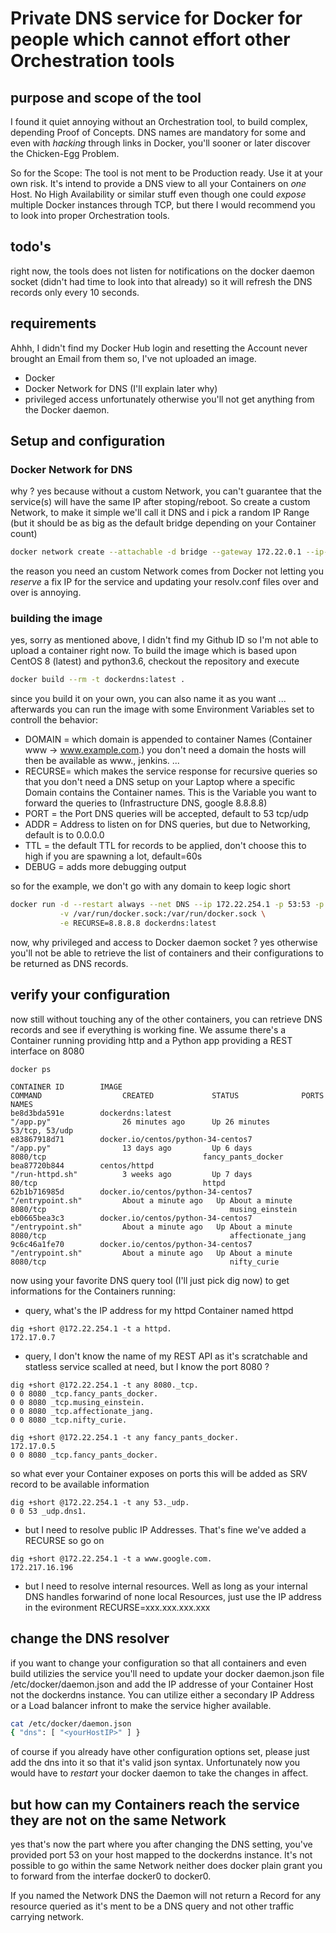 # Private DNS service for Docker for people which cannot effort other Orchestration tools

## purpose and scope of the tool

I found it quiet annoying without an Orchestration tool, to build complex, depending Proof of Concepts. DNS names
are mandatory for some and even with _hacking_ through links in Docker, you'll sooner or later discover the Chicken-Egg 
Problem.

So for the Scope: The tool is not ment to be Production ready. Use it at your own risk. It's intend to provide a DNS view to
all your Containers on *one* Host. No High Availability or similar stuff even though one could _expose_ multiple Docker instances
through TCP, but there I would recommend you to look into proper Orchestration tools.

## todo's

right now, the tools does not listen for notifications on the docker daemon socket (didn't had time to look into that already) so it will refresh the DNS records only every 10 seconds.

## requirements

Ahhh, I didn't find my Docker Hub login and resetting the Account never brought an Email from them so, I've not uploaded an image.

* Docker 
* Docker Network for DNS (I'll explain later why)
* privileged access unfortunately otherwise you'll not get anything from the Docker daemon.

## Setup and configuration

### Docker Network for DNS

why ? yes because without a custom Network, you can't guarantee that the service(s) will have the same IP after stoping/reboot.
So create a custom Network, to make it simple we'll call it DNS and i pick a random IP Range (but it should be as big as the default bridge depending on your Container count)

```bash
docker network create --attachable -d bridge --gateway 172.22.0.1 --ip-range 172.22.0.0/16 --subnet 172.22.0.0/16 DNS
```

the reason you need an custom Network comes from Docker not letting you _reserve_ a fix IP for the service and updating your resolv.conf files over and over is annoying.

### building the image 

yes, sorry as mentioned above, I didn't find my Github ID so I'm not able to upload a container right now. 
To build the image which is based upon CentOS 8 (latest) and python3.6, checkout the repository and execute

```bash
docker build --rm -t dockerdns:latest .
```

since you build it on your own, you can also name it as you want ... 
afterwards you can run the image with some Environment Variables set to controll the behavior:

* DOMAIN = which domain is appended to container Names (Container www -> www.example.com.)
           you don't need a domain the hosts will then be available as www., jenkins. ...
* RECURSE= which makes the service response for recursive queries so that you don't need a DNS setup on your Laptop
           where a specific Domain contains the Container names.
           This is the Variable you want to forward the queries to (Infrastructure DNS, google 8.8.8.8)
* PORT   = the Port DNS queries will be accepted, default to 53 tcp/udp
* ADDR   = Address to listen on for DNS queries, but due to Networking, default is to 0.0.0.0
* TTL    = the default TTL for records to be applied, don't choose this to high if you are spawning a lot, default=60s
* DEBUG  = adds more debugging output 

so for the example, we don't go with any domain to keep logic short

```bash
docker run -d --restart always --net DNS --ip 172.22.254.1 -p 53:53 -p 53:53/udp --privileged \
           -v /var/run/docker.sock:/var/run/docker.sock \
           -e RECURSE=8.8.8.8 dockerdns:latest
``` 

now, why privileged and access to Docker daemon socket ? yes otherwise you'll not be able to retrieve the list of containers and
their configurations to be returned as DNS records.

## verify your configuration

now still without touching any of the other containers, you can retrieve DNS records and see if everything is working fine.
We assume there's a Container running providing http and a Python app providing a REST interface on 8080 

```
docker ps 

CONTAINER ID        IMAGE                                                COMMAND                  CREATED             STATUS              PORTS                                      NAMES
be8d3bda591e        dockerdns:latest                                     "/app.py"                26 minutes ago      Up 26 minutes       53/tcp, 53/udp                      
e83867918d71        docker.io/centos/python-34-centos7                   "/app.py"                13 days ago         Up 6 days           8080/tcp                                   fancy_pants_docker
bea87720b844        centos/httpd                                         "/run-httpd.sh"          3 weeks ago         Up 7 days           80/tcp                                     httpd
62b1b716985d        docker.io/centos/python-34-centos7     "/entrypoint.sh"         About a minute ago   Up About a minute   8080/tcp                                         musing_einstein
eb0665bea3c3        docker.io/centos/python-34-centos7     "/entrypoint.sh"         About a minute ago   Up About a minute   8080/tcp                                         affectionate_jang
9c6c46a1fe70        docker.io/centos/python-34-centos7     "/entrypoint.sh"         About a minute ago   Up About a minute   8080/tcp                                         nifty_curie

```

now using your favorite DNS query tool (I'll just pick dig now) to get informations for the Containers running:

* query, what's the IP address for my httpd Container named httpd
```
dig +short @172.22.254.1 -t a httpd.
172.17.0.7
```

* query, I don't know the name of my REST API as it's scratchable and statless service scalled at need, but I know the port 8080 ?
```
dig +short @172.22.254.1 -t any 8080._tcp. 
0 0 8080 _tcp.fancy_pants_docker.
0 0 8080 _tcp.musing_einstein.
0 0 8080 _tcp.affectionate_jang.
0 0 8080 _tcp.nifty_curie.

dig +short @172.22.254.1 -t any fancy_pants_docker.
172.17.0.5
0 0 8080 _tcp.fancy_pants_docker.

```

so what ever your Container exposes on ports this will be added as SRV record to be available information 
```
dig +short @172.22.254.1 -t any 53._udp.
0 0 53 _udp.dns1.
```

* but I need to resolve public IP Addresses. That's fine we've added a RECURSE so go on
```
dig +short @172.22.254.1 -t a www.google.com.
172.217.16.196
```

* but I need to resolve internal resources. Well as long as your internal DNS handles forwarind of none local Resources, just use the IP address in the evironment RECURSE=xxx.xxx.xxx.xxx


## change the DNS resolver

if you want to change your configuration so that all containers and even build utilizies the service you'll need to update your docker daemon.json file /etc/docker/daemon.json and add the IP addresse of your Container Host not the dockerdns instance. You can utilize either a secondary IP Address or a Load balancer infront to make the service higher available.

```bash
cat /etc/docker/daemon.json
{ "dns": [ "<yourHostIP>" ] } 
```

of course if you already have other configuration options set, please just add the dns into it so that it's valid json syntax.
Unfortunately now you would have to _restart_ your docker daemon to take the changes in affect.

## but how can my Containers reach the service they are not on the same Network

yes that's now the part where you after changing the DNS setting, you've provided port 53 on your host mapped to the dockerdns instance. It's not possible to go within the same Network neither does docker plain grant you to forward from the interfae docker0 to docker0.

If you named the Network DNS the Daemon will not return a Record for any resource queried as it's ment to be a DNS query and not other traffic carrying network.


